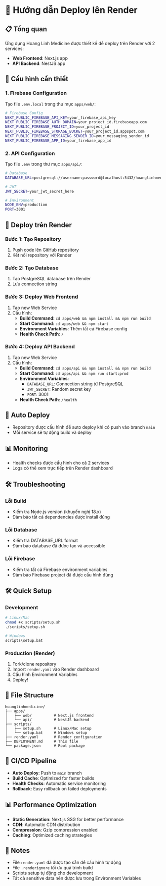 # 🚀 Hướng dẫn Deploy lên Render

## 📋 Tổng quan
Ứng dụng Hoang Linh Medicine được thiết kế để deploy trên Render với 2 services:
- **Web Frontend**: Next.js app
- **API Backend**: NestJS app

## 🔧 Cấu hình cần thiết

### 1. Firebase Configuration
Tạo file `.env.local` trong thư mục `apps/web/`:

```bash
# Firebase Config
NEXT_PUBLIC_FIREBASE_API_KEY=your_firebase_api_key
NEXT_PUBLIC_FIREBASE_AUTH_DOMAIN=your_project_id.firebaseapp.com
NEXT_PUBLIC_FIREBASE_PROJECT_ID=your_project_id
NEXT_PUBLIC_FIREBASE_STORAGE_BUCKET=your_project_id.appspot.com
NEXT_PUBLIC_FIREBASE_MESSAGING_SENDER_ID=your_messaging_sender_id
NEXT_PUBLIC_FIREBASE_APP_ID=your_firebase_app_id
```

### 2. API Configuration
Tạo file `.env` trong thư mục `apps/api/`:

```bash
# Database
DATABASE_URL=postgresql://username:password@localhost:5432/hoanglinhmedicine

# JWT
JWT_SECRET=your_jwt_secret_here

# Environment
NODE_ENV=production
PORT=3001
```

## 🚀 Deploy trên Render

### Bước 1: Tạo Repository
1. Push code lên GitHub repository
2. Kết nối repository với Render

### Bước 2: Tạo Database
1. Tạo PostgreSQL database trên Render
2. Lưu connection string

### Bước 3: Deploy Web Frontend
1. Tạo new Web Service
2. Cấu hình:
   - **Build Command**: `cd apps/web && npm install && npm run build`
   - **Start Command**: `cd apps/web && npm start`
   - **Environment Variables**: Thêm tất cả Firebase config
   - **Health Check Path**: `/`

### Bước 4: Deploy API Backend
1. Tạo new Web Service
2. Cấu hình:
   - **Build Command**: `cd apps/api && npm install && npm run build`
   - **Start Command**: `cd apps/api && npm run start:prod`
   - **Environment Variables**: 
     - `DATABASE_URL`: Connection string từ PostgreSQL
     - `JWT_SECRET`: Random secret key
     - `PORT`: 3001
   - **Health Check Path**: `/health`

## 🔄 Auto Deploy
- Repository được cấu hình để auto deploy khi có push vào branch `main`
- Mỗi service sẽ tự động build và deploy

## 📊 Monitoring
- Health checks được cấu hình cho cả 2 services
- Logs có thể xem trực tiếp trên Render dashboard

## 🛠️ Troubleshooting

### Lỗi Build
- Kiểm tra Node.js version (khuyến nghị 18.x)
- Đảm bảo tất cả dependencies được install đúng

### Lỗi Database
- Kiểm tra DATABASE_URL format
- Đảm bảo database đã được tạo và accessible

### Lỗi Firebase
- Kiểm tra tất cả Firebase environment variables
- Đảm bảo Firebase project đã được cấu hình đúng

## 🛠️ Quick Setup

### Development
```bash
# Linux/Mac
chmod +x scripts/setup.sh
./scripts/setup.sh

# Windows
scripts\setup.bat
```

### Production (Render)
1. Fork/clone repository
2. Import `render.yaml` vào Render dashboard
3. Cấu hình Environment Variables
4. Deploy!

## 📁 File Structure
```
hoanglinhmedicine/
├── apps/
│   ├── web/          # Next.js frontend
│   └── api/          # NestJS backend
├── scripts/
│   ├── setup.sh      # Linux/Mac setup
│   └── setup.bat     # Windows setup
├── render.yaml       # Render configuration
├── DEPLOYMENT.md     # This file
└── package.json      # Root package
```

## 🔄 CI/CD Pipeline
- **Auto Deploy**: Push to `main` branch
- **Build Cache**: Optimized for faster builds
- **Health Checks**: Automatic service monitoring
- **Rollback**: Easy rollback on failed deployments

## 📊 Performance Optimization
- **Static Generation**: Next.js SSG for better performance
- **CDN**: Automatic CDN distribution
- **Compression**: Gzip compression enabled
- **Caching**: Optimized caching strategies

## 📝 Notes
- File `render.yaml` đã được tạo sẵn để cấu hình tự động
- File `.renderignore` tối ưu quá trình build
- Scripts setup tự động cho development
- Tất cả sensitive data nên được lưu trong Environment Variables